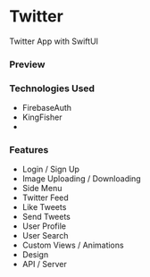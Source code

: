 # Twitter
Twitter App with SwiftUI

### Preview



### Technologies Used 
* FirebaseAuth
* KingFisher
* 

### Features
* Login / Sign Up 
* Image Uploading / Downloading
* Side Menu 
* Twitter Feed 
* Like Tweets
* Send Tweets
* User Profile 
* User Search 
* Custom Views / Animations 
* Design 
* API / Server 